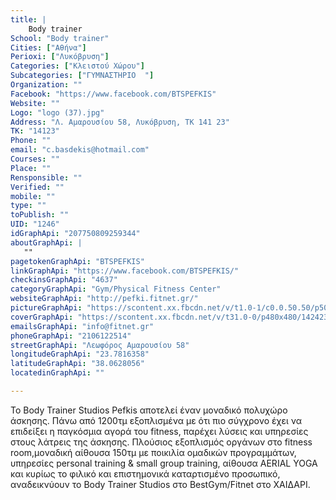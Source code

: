 ```yaml
---
title: |
    Body trainer
School: "Body trainer"
Cities: ["Αθήνα"]
Perioxi: ["Λυκόβρυση"]
Categories: ["Κλειστού Χώρου"]
Subcategories: ["ΓΥΜΝΑΣΤΗΡΙΟ  "]
Organization: ""
Facebook: "https://www.facebook.com/BTSPEFKIS"
Website: ""
Logo: "logo (37).jpg"
Address: "Λ. Αμαρουσίου 58, Λυκόβρυση, ΤΚ 141 23"
TK: "14123"
Phone: ""
email: "c.basdekis@hotmail.com"
Courses: ""
Place: ""
Rensponsible: ""
Verified: ""
mobile: ""
type: ""
toPublish: ""
UID: "1246"
idGraphApi: "207750809259344"
aboutGraphApi: | 
   ""
pagetokenGraphApi: "BTSPEFKIS"
linkGraphApi: "https://www.facebook.com/BTSPEFKIS/"
checkinsGraphApi: "4637"
categoryGraphApi: "Gym/Physical Fitness Center"
websiteGraphApi: "http://pefki.fitnet.gr/"
pictureGraphApi: "https://scontent.xx.fbcdn.net/v/t1.0-1/c0.0.50.50/p50x50/10689467_984458711588546_3857336107372753663_n.jpg?oh=164b8a8ecc16273a50991db773b45630&amp;oe=5B485507"
coverGraphApi: "https://scontent.xx.fbcdn.net/v/t31.0-0/p480x480/14242341_1294192357281845_4814049558167316985_o.jpg?oh=d2f2cc829751fc2aefbeda8b7b02fce9&amp;oe=5B3B7539"
emailsGraphApi: "info@fitnet.gr"
phoneGraphApi: "2106122514"
streetGraphApi: "Λεωφόρος Αμαρουσίου 58"
longitudeGraphApi: "23.7816358"
latitudeGraphApi: "38.0628056"
locatedinGraphApi: ""

---
```


To Body Trainer Studios Pefkis αποτελεί έναν μοναδικό πολυχώρο άσκησης. Πάνω από 1200τμ εξοπλισμένα με ότι πιο σύγχρονο έχει να επιδείξει η παγκόσμια αγορά του fitness, παρέχει λύσεις και υπηρεσίες στους λάτρεις της άσκησης. Πλούσιος εξοπλισμός οργάνων στο fitness room,μοναδική αίθουσα 150τμ με ποικιλία ομαδικών προγραμμάτων, υπηρεσίες personal training &amp; small group training, αίθουσα AERIAL YOGA και κυρίως το φιλικό και επιστημονικά καταρτισμένο προσωπικό, αναδεικνύουν το Body Trainer Studios στο BestGym/Fitnet στο ΧΑΙΔΑΡΙ.

